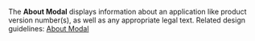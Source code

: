 The **About Modal** displays information about an application like product version number(s), as well as any appropriate legal text. Related design guidelines: [About Modal](/design-guidelines/usage-and-behavior/about-modal.md)
